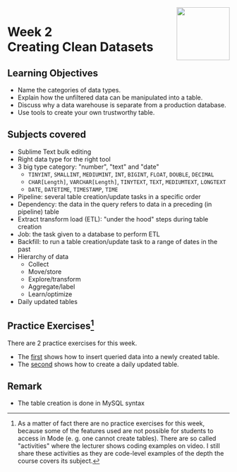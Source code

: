 <a href="../">
  <img src="/img/Data_Wrangling,_Analysis_and_AB_Testing_with_SQL_logo.avif" width="120" align="right">
</a>

# Week 2 <br> Creating Clean Datasets

## Learning Objectives
- Name the categories of data types.
- Explain how the unfiltered data can be manipulated into a table.
- Discuss why a data warehouse is separate from a production database.
- Use tools to create your own trustworthy table.

## Subjects covered
- Sublime Text bulk editing
- Right data type for the right tool
- 3 big type category: "number", "text" and "date" 
  - `TINYINT`, `SMALLINT`, `MEDIUMINT`, `INT`, `BIGINT`, `FLOAT`, `DOUBLE`, `DECIMAL`
  - `CHAR[Length]`, `VARCHAR[Length]`, `TINYTEXT`, `TEXT`, `MEDIUMTEXT`, `LONGTEXT`
  - `DATE`, `DATETIME`, `TIMESTAMP`, `TIME`
- Pipeline: several table creation/update tasks in a specific order
- Dependency: the data in the query refers to data in a preceding (in pipeline) table
- Extract transform load (ETL): "under the hood" steps during table creation
- Job: the task given to a database to perform ETL
- Backfill: to run a table creation/update task to a range of dates in the past
- Hierarchy of data
  - Collect 
  - Move/store 
  - Explore/transform 
  - Aggregate/label 
  - Learn/optimize 
- Daily updated tables

## Practice Exercises[^1]

There are 2 practice exercises for this week. 
- The [first](./Practice%20Exercises/query_into_table.sql) shows how to insert queried data into a newly created table. 
- The [second](./Practice%20Exercises/user_snapshot_table.sql) shows how to create a daily updated table.

## Remark
- The table creation is done in MySQL syntax

[^1]:As a matter of fact there are no practice exercises for this week, because some of the features used are not possible for students to access in Mode (e. g. one cannot create tables). There are so called "activities" where the lecturer shows coding examples on video. I still share these activities as they are code-level examples of the depth the course covers its subject. 
